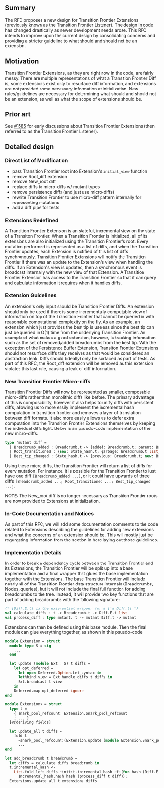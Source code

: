 ## Summary
[summary]: #summary

The RFC proposes a new design for Transition Frontier Extensions (previously known as the Transition Frontier Listener). The design in code has changed drastically as newer development needs arose. This RFC intends to improve upon the current design by consolidating concerns and providing a stricter guideline to what should and should not be an extension.

## Motivation
[motivation]: #motivation

Transition Frontier Extensions, as they are right now in the code, are fairly messy. There are multiple representations of what a Transition Frontier Diff is, some extensions exist only to resurface diff information, and extensions are not provided some necessary information at initialization. New rules/guidelines are necessary for determining what should and should not be an extension, as well as what the scope of extensions should be.

## Prior art
[prior-art]: #prior-art

See [#1585](https://github.com/CodaProtocol/coda/pull/1585) for early discussions about Transition Frontier Extensions (then referred to as the Transition Frontier Listener).

## Detailed design
[detailed-design]: #detailed-design

### Direct List of Modification

- pass Transition Frontier root into Extension's `initial_view` function
- remove Root\_diff extension
- remove New\_root diff
- replace diffs to micro-diffs w/ mutant types
- remove persistence diffs (and just use micro-diffs)
- rewrite Transition Frontier to use micro-diff pattern internally for representing mutations
- add a diff pipe for tests

### Extensions Redefined

A Transition Frontier Extension is an stateful, incremental view on the state of a Transiton Frontier. When a Transition Frontier is initialized, all of its extensions are also initialized using the Transition Frontier's root. Every mutation performed is represented as a list of diffs, and when the Transition Frontier updates, each Extension is notified of this list of diffs synchronously. Transition Frontier Extensions will notify the Transition Frontier if there was an update to the Extension's view when handling the diffs. If an Extension's view is updated, then a synchronous event is broadcast internally with the new view of that Extension. A Transition Frontier Extension has access to the Transition Frontier so that it can query and calculate information it requires when it handles diffs.

### Extension Guidelines

An extension's only input should be Transition Frontier Diffs. An extension should only be used if there is some incrementally computable view of information on top of the Transition Frontier that cannot be queried in with reasonable computational complexity on the fly. As an example, an extension which just provides the best tip is useless since the best tip can just be queried in O(1) time from the underlying Transition Frontier. An example of what makes a good extension, however, is tracking information such as the set of removed/added breadcrumbs from the best tip. With the exception of the Persistence Buffer Extension, Transiton Frontier Extensions should not resurface diffs they receives as that would be considered an abstraction leak. Diffs should (ideally) only be surfaced as part of tests. As part of this RFC, the Root\_diff extension will be removed as this extension violates this last rule, causing a leak of diff information.

### New Transition Frontier Micro-diffs

Transition Frontier Diffs will now be represented as smaller, composable micro-diffs rather than monolithic diffs like before. The primary advantage of this is composability, however it also helps to unify diffs with persistent diffs, allowing us to more easily implement the incremental hash computation in transition frontier and removes a layer of translation between diff formats. It also more easily allows us to defer extra computation into the Transition Frontier Extensions themselves by keeping the individual diffs light. Below is an psuedo-code implementation of the new micro-diffs.

```ocaml
type 'mutant diff =
  | Breadcrumb_added : Breadcrumb.t -> {added: Breadcrumb.t; parent: Breadcrumb.t} diff
  | Root_transitioned : {new: State_hash.t; garbage: Breadcrumb.t list} -> {previous: Root.t; new: Root.t; garbage: Breadcrumb.t list} diff
  | Best_tip_changed : State_hash.t -> {previous: Breadcrumb.t; new: Breadcrumb.t} diff
```

Using these micro diffs, the Transition Frontier will return a list of diffs for every mutation. For instance, it is possible for the Transition Frontier to just have one diff `[Breadcrumb_added ...]`, or it could have upwards of three diffs `[Breadcrumb_added ...; Root_transitioned ...; Best_tip_changed ...]`.

NOTE: The New\_root diff is no longer necessary as Transition Frontier roots are now provided to Extensions at initialization.

### In-Code Documentation and Notices

As part of this RFC, we will add some documentation comments to the code related to Extensions describing the guidelines for adding new extensions and what the concerns of an extension should be. This will mostly just be regurgating information from the section in here laying out those guidelines.

### Implementation Details

In order to break a dependency cycle between the Transition Frontier and its Extensions, the Transition Frontier will be split up into a base implementation and a final wrapper that glues the base implementation together with the Extensions. The base Transition Frontier will include nearly all of the Transition Frontier data structure internals (Breadcrumbs, Nodes, queries), but it will not include the final full function for adding breadcrumbs to the tree. Instead, it will provide two key functions that are part of adding breadcrumbs with the following signature:

```ocaml
(* [Diff.E.t] is the existential wrapper for a ['a Diff.t] *)
val calculate_diffs : t -> Breadcrumb.t -> Diff.E.t list
val process_diff : type mutant. t -> mutant Diff.t -> mutant
```

Extensions can then be defined using this base module. Then the final module can glue everything together, as shown in this psuedo-code:

```ocaml
module Extension = struct
  module type S = sig
    ...
  end

  let update (module Ext : S) t diffs =
    let opt_deferred =
      let open Deferred.Option.Let_syntax in
      let%bind view = Ext.handle_diffs t diffs in
      Ext.broadcast t view
    in
    Deferred.map opt_deferred ignore
end

module Extensions = struct
  type t =
    { snark_pool_refcount: Extension.Snark_pool_refcount
    ; ... }
  [@@deriving fields]

  let update_all t diffs =
    fold t
      ~snark_pool_refcount:(Extension.update (module Extension.Snark_pool_refcount))
      ...
end

let add_breadcrumb t breadcrumb =
  let diffs = calculate_diffs breadcrumb in
  t.incremental_hash <-
    List.fold_left diffs ~init:t.incremental_hash ~f:(fun hash (Diff.E.T diff) ->
      Incremental_hash.hash hash (process_diff t diff));
  Extensions.update_all t.extensions diffs
```
